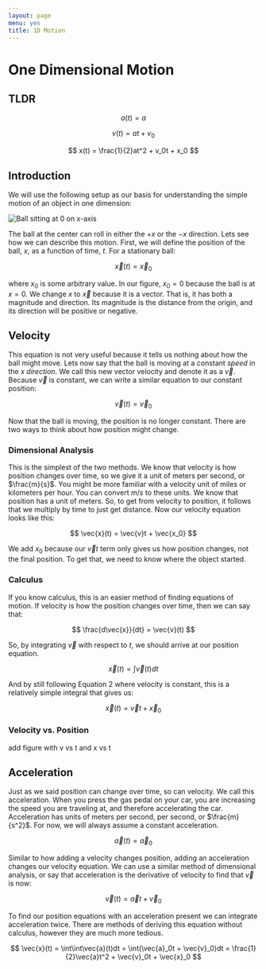 ```yaml
---
layout: page
menu: yes
title: 1D Motion
---
```


# One Dimensional Motion

## TLDR

$$ a(t) = a $$

$$ v(t) = at + v_0 $$

$$ x(t) = \frac{1}{2}at^2 + v_0t + x_0 $$

## Introduction

We will use the following setup as our basis for understanding the simple motion of an object in one dimension:

![Ball sitting at 0 on x-axis](./figures/still_ball.jpg)

The ball at the center can roll in either the $+x$ or the $-x$ direction. Lets see how we can describe this motion. First, we will define the position of the ball, $x$, as a function of time, $t$. For a stationary ball:

$$ \vec{x}(t) = \vec{x}_0 $$

where $x_0$ is some arbitrary value. In our figure, $x_0=0$ because the ball is at $x=0$. We change $x$ to $\vec{x}$ because it is a vector. That is, it has both a magnitude and direction. Its magnitude is the distance from the origin, and its direction will be positive or negative.

## Velocity

This equation is not very useful because it tells us nothing about how the ball might move. Lets now say that the ball is moving at a constant _speed_ in the $x$ _direction_. We call this new vector velocity and denote it as a $\vec{v}$. Because $\vec{v}$ is constant, we can write a similar equation to our constant position:

$$ \vec{v}(t) = \vec{v}_0 $$

Now that the ball is moving, the position is no longer constant. There are two ways to think about how position might change.

### Dimensional Analysis

This is the simplest of the two methods. We know that velocity is how position changes over time, so we give it a unit of meters per second, or $\frac{m}{s}$. You might be more familiar with a velocity unit of miles or kilometers per hour. You can convert $m/s$ to these units. We know that position has a unit of meters. So, to get from velocity to position, it follows that we multiply by time to just get distance. Now our velocity equation looks like this:

$$ \vec{x}(t) = \vec{v}t + \vec{x_0} $$

We add $x_0$ because our $\vec{v}t$ term only gives us how position changes, not the final position. To get that, we need to know where the object started.

### Calculus

If you know calculus, this is an easier method of finding equations of motion. If velocity is how the position changes over time, then we can say that:

$$ \frac{d\vec{x}}{dt} = \vec{v}(t) $$

So, by integrating $\vec{v}$ with respect to $t$, we should arrive at our position equation.

$$ \vec{x}(t) = \int\vec{v}(t)dt $$

And by still following Equation 2 where velocity is constant, this is a relatively simple integral that gives us:

$$ \vec{x}(t) = \vec{v}t + \vec{x}_0 $$

### Velocity vs. Position

add figure with v vs t and x vs t

## Acceleration

Just as we said position can change over time, so can velocity. We call this acceleration. When you press the gas pedal on your car, you are increasing the speed you are traveling at, and therefore accelerating the car. Acceleration has units of meters per second, per second, or $\frac{m}{s^2}$.
For now, we will always assume a constant acceleration.

$$ \vec{a}(t) = \vec{a}_0 $$

Similar to how adding a velocity changes position, adding an acceleration changes our velocity equation. We can use a similar method of dimensional analysis, or say that acceleration is the derivative of velocity to find that $\vec{v}$ is now:

$$ \vec{v}(t) = \vec{a}t + \vec{v}_0 $$

To find our position equations with an acceleration present we can integrate acceleration twice. There are methods of deriving this equation without calculus, however they are much more tedious.

$$ \vec{x}(t) = \int\int\vec{a}(t)dt = \int(\vec{a}_0t + \vec{v}_0)dt = \frac{1}{2}\vec{a}t^2 + \vec{v}_0t + \vec{x}_0 $$
